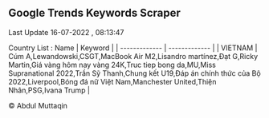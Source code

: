

## Google Trends Keywords Scraper 
 
Last Update 16-07-2022 , 08:13:47

Country List :
 Name  | Keyword |
| ------------- | ------------- |
| VIETNAM | Cúm A,Lewandowski,CSGT,MacBook Air M2,Lisandro martínez,Đạt G,Ricky Martin,Giá vàng hôm nay vàng 24K,Truc tiep bong da,MU,Miss Supranational 2022,Trần Sỹ Thanh,Chung kết U19,Đáp án chính thức của Bộ 2022,Liverpool,Bóng đá nữ Việt Nam,Manchester United,Thiện Nhân,PSG,Ivana Trump |



© Abdul Muttaqin 
